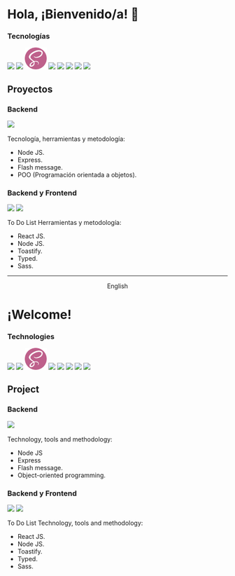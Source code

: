 # Hola, ¡Bienvenido/a! :wave:

### Tecnologías
[<img src="https://cdn-icons-png.flaticon.com/512/174/174854.png" width="50"/>]()
<img src="https://cdn-icons-png.flaticon.com/512/732/732190.png" width="50"/>
<img src="https://github.com/matias-romoli/matias-romoli/blob/main/sass.png" width="50"/>
<img src="https://cdn-icons-png.flaticon.com/512/5968/5968292.png" width="50"/>
<img src="https://cdn-icons-png.flaticon.com/512/1126/1126012.png" width="50"/>
<img src="https://cdn-icons-png.flaticon.com/512/5968/5968322.png" width="50"/>
<img src="https://www.freepnglogos.com/uploads/logo-mysql-png/logo-mysql-mysql-logo-png-images-are-download-crazypng-21.png" width="50p"/>
<img src="https://www.tutorialsteacher.com/Content/images/home/mongodb.svg" width="50px"/>


## Proyectos
 ### Backend
<img src="https://media.giphy.com/media/TWn2V6FKqZQGLvd32Q/giphy.gif" width="370">

 Tecnología, herramientas y metodología: 
  - Node JS.
  - Express.
  - Flash message.
  - POO (Programación orientada a objetos).

 ### Backend y Frontend
 <img src="https://media.giphy.com/media/eBM0mcSsvUbewUsIZ1/giphy.gif" width = 370px /> <img src="https://media.giphy.com/media/8XZieUJ7n91i5qDQlo/giphy.gif" width = 370px />
 
 To Do List
  Herramientas y metodología: 
  - React JS. 
  - Node JS.
  - Toastify.
  - Typed. 
  - Sass.
  
-------------
<p align="center">
English
</p>

# ¡Welcome!

### Technologies
[<img src="https://cdn-icons-png.flaticon.com/512/174/174854.png" width="50"/>]()
<img src="https://cdn-icons-png.flaticon.com/512/732/732190.png" width="50"/>
<img src="https://github.com/matias-romoli/matias-romoli/blob/main/sass.png" width="50"/>
<img src="https://cdn-icons-png.flaticon.com/512/5968/5968292.png" width="50"/>
<img src="https://cdn-icons-png.flaticon.com/512/1126/1126012.png" width="50"/>
<img src="https://cdn-icons-png.flaticon.com/512/5968/5968322.png" width="50"/>
<img src="https://www.freepnglogos.com/uploads/logo-mysql-png/logo-mysql-mysql-logo-png-images-are-download-crazypng-21.png" width="50p"/>
<img src="https://www.tutorialsteacher.com/Content/images/home/mongodb.svg" width="50px"/>


## Project
 ### Backend
<img src="https://media.giphy.com/media/TWn2V6FKqZQGLvd32Q/giphy.gif" width="370">

 Technology, tools and methodology: 
  - Node JS
  - Express
  - Flash message.
  - Object-oriented programming.

 ### Backend y Frontend
 <img src="https://media.giphy.com/media/eBM0mcSsvUbewUsIZ1/giphy.gif" width = 370px /> <img src="https://media.giphy.com/media/8XZieUJ7n91i5qDQlo/giphy.gif" width = 370px />
 
 To Do List
 Technology, tools and methodology: 
  - React JS. 
  - Node JS.
  - Toastify.
  - Typed. 
  - Sass.
  
